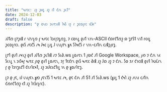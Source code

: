 ```yaml
---
title: "𐑰𐑥𐑱𐑤: 𐑨𐑟 𐑜𐑫𐑛 𐑨𐑟 𐑦𐑑 𐑒𐑨𐑯 𐑜𐑧𐑑"
date: 2024-12-03
draft: false
description: "𐑞 𐑴𐑯𐑤𐑦 𐑮𐑦𐑥𐑱𐑯𐑦𐑙 𐑐𐑰𐑕 𐑦𐑟 𐑩 𐑜𐑤𐑴𐑚𐑩𐑤 𐑦𐑖𐑿"
---
```


𐑨𐑓𐑑𐑼 𐑚𐑳𐑜𐑦𐑙 𐑩 𐑯𐑳𐑥𐑚𐑼 𐑝 𐑰𐑥𐑱𐑤 𐑐𐑮𐑩𐑝𐑲𐑛𐑼𐑟, 𐑲 𐑤𐑹𐑯𐑛 𐑞𐑨𐑑 𐑯𐑪𐑯-ASCII 𐑒𐑸𐑩𐑒𐑑𐑼𐑟 𐑸 𐑡𐑳𐑕𐑑 𐑯𐑪𐑑 𐑩𐑤𐑬𐑛 𐑜𐑤𐑴𐑚𐑩𐑤𐑦. 𐑞𐑦𐑕 𐑥𐑱𐑒𐑕 𐑥𐑰 𐑓𐑰𐑤 𐑚𐑨𐑛 𐑓 𐑧𐑯𐑦𐑢𐑳𐑯 𐑣𐑵 𐑕𐑐𐑰𐑒𐑕 𐑩 𐑯𐑪𐑯-𐑤𐑨𐑑𐑦𐑯 𐑤𐑨𐑙𐑜𐑢𐑦𐑡.  
  
𐑚𐑳𐑑 𐑞𐑨𐑑 𐑥𐑰𐑯𐑟 𐑞𐑨𐑑 𐑨𐑓𐑑𐑼 𐑜𐑧𐑑𐑦𐑙 𐑥𐑲 𐑕𐑧𐑔.ws 𐑛𐑴𐑥𐑱𐑯 𐑑 𐑢𐑹𐑒 𐑨𐑑 Google Workspace, 𐑢𐑺 𐑲 𐑒𐑨𐑯 𐑯𐑬 𐑕𐑧𐑯𐑛 𐑯 𐑮𐑦𐑕𐑰𐑝 𐑰𐑥𐑱𐑤 𐑢𐑦𐑞 𐑞𐑨𐑑 𐑛𐑴𐑥𐑱𐑯, 𐑲𐑝 𐑑𐑱𐑒𐑩𐑯 𐑞𐑦𐑕 𐑰𐑥𐑱𐑤 𐑔𐑦𐑙 𐑨𐑟 𐑓𐑸 𐑨𐑟 𐑲 𐑒𐑨𐑯. 𐑕𐑴 𐑲𐑥 𐑒𐑪𐑤𐑦𐑙 𐑞𐑨𐑑 𐑐𐑻𐑖𐑩𐑯 𐑝 𐑞 𐑐𐑮𐑪𐑡𐑧𐑒𐑑 𐑒𐑩𐑥𐑐𐑤𐑰𐑑, 𐑨𐑟 𐑮𐑦𐑓𐑤𐑧𐑒𐑑𐑦𐑛 𐑪𐑯 𐑞 𐑣𐑴𐑥𐑐𐑱𐑡.  
  
𐑚𐑲 𐑞 𐑢𐑱, 𐑦𐑓 𐑧𐑯𐑦𐑢𐑱𐑯 𐑣𐑽 𐑢𐑱𐑯𐑑𐑕 𐑑 𐑰𐑥𐑱𐑤 𐑥𐑰, 𐑞𐑱 𐑒𐑨𐑯 𐑨𐑑 51 𐑨𐑑 𐑕𐑧𐑔.ws (𐑣𐑨𐑛 𐑑 𐑒𐑰𐑐 𐑨𐑟 𐑥𐑧𐑯𐑦 𐑤𐑨𐑑𐑦𐑯 𐑒𐑺𐑩𐑒𐑑𐑼𐑟 𐑬𐑑 𐑨𐑟 𐑐𐑪𐑕𐑩𐑚𐑩𐑤).